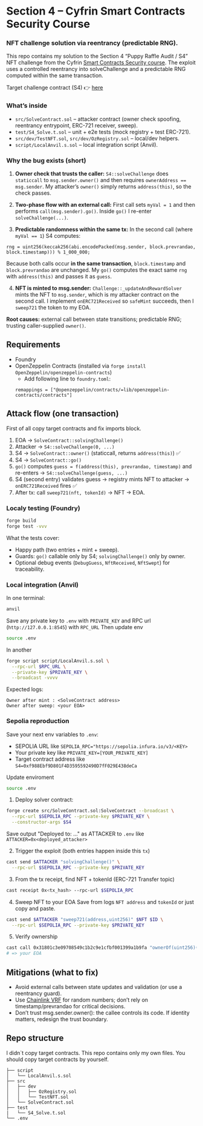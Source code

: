 # Section 4 – Cyfrin Smart Contracts Security Course

### NFT challenge solution via reentrancy (predictable RNG).

This repo contains my solution to the Section 4 “Puppy Raffle Audit / S4” NFT challenge from the Cyfrin <a href='https://updraft.cyfrin.io/courses/security'>Smart Contracts Security course</a>.
The exploit uses a controlled reentrancy into solveChallenge and a predictable RNG computed within the same transaction.

Target challenge contract (S4) 👉 <a href='https://sepolia.etherscan.io/address/0xf988ebf9d801f4d3595592490d7ff029e438deca#code'>here</a>

### What’s inside

- `src/SolveContract.sol` – attacker contract (owner check spoofing, reentrancy entrypoint, ERC-721 receiver, sweep).
- `test/S4_Solve.t.sol` – unit + e2e tests (mock registry + test ERC-721).
- `src/dev/TestNFT.sol`, `src/dev/OzRegistry.sol` – local/dev helpers.
- `script/LocalAnvil.s.sol` – local integration script (Anvil).

### Why the bug exists (short)

1. <b>Owner check that trusts the caller:</b>
`S4::solveChallenge` does `staticcall` to `msg.sender.owner()` and then requires `ownerAddress == msg.sender`.
My attacker’s `owner()` simply returns `address(this)`, so the check passes.

2. <b>Two-phase flow with an external call:</b>
First call sets `myVal = 1` and then performs `call(msg.sender).go()`. Inside `go()` I re-enter `solveChallenge(...)`.

3. <b>Predictable randomness within the same tx:</b>
In the second call (where `myVal == 1`) S4 computes:
```solidity
rng = uint256(keccak256(abi.encodePacked(msg.sender, block.prevrandao, block.timestamp))) % 1_000_000;
```

Because both calls occur <b>in the same transaction</b>, `block.timestamp` and `block.prevrandao` are unchanged.
My `go()` computes the exact same `rng` with `address(this)` and passes it as `guess`.

4. <b>NFT is minted to msg.sender:</b>
`Challenge::_updateAndRewardSolver` mints the NFT to `msg.sender`, which is my attacker contract on the second call.
I implement `onERC721Received` so `safeMint` succeeds, then I `sweep721` the token to my EOA.

<b>Root causes:</b> external call between state transitions; predictable RNG; trusting caller-supplied `owner()`.

## Requirements
- Foundry
- OpenZeppelin Contracts (installed via `forge install OpenZeppelin/openzeppelin-contracts`)
  - Add following line to `foundry.toml`:
  ```
  remappings = ["@openzeppelin/contracts/=lib/openzeppelin-contracts/contracts"]
  ```

## Attack flow (one transaction)
First of all copy target contracts and fix imports block.

1. EOA → `SolveContract::solvingChallenge()`
2. Attacker → `S4::solveChallenge(0, ...)`
3. S4 → `SolveContract::owner()` (staticcall, returns `address(this)`) ✅
4. S4 → `SolveContract::go()`
5. `go()` computes `guess = f(address(this), prevrandao, timestamp)` and re-enters
→ `S4::solveChallenge(guess, ...)`
6. S4 (second entry) validates guess → registry mints NFT to attacker → `onERC721Received` fires ✅
7. After tx: call `sweep721(nft, tokenId)` → NFT → EOA.

### Localy testing (Foundry)

```bash
forge build
forge test -vvv
```

What the tests cover:
- Happy path (two entries + mint + sweep).
- Guards: `go()` callable only by S4; `solvingChallenge()` only by owner.
- Optional debug events (`DebugGuess`, `NftReceived`, `NftSwept`) for traceability.

### Local integration (Anvil)

In one terminal:
```bash
anvil
```
Save any private key to `.env` with `PRIVATE_KEY` and RPC url (`http://127.0.0.1:8545`) with `RPC_URL`
Then update env
```bash
source .env
```

In another
```bash
forge script script/LocalAnvil.s.sol \
  --rpc-url $RPC_URL \
  --private-key $PRIVATE_KEY \
  --broadcast -vvvv
```
Expected logs:
```
Owner after mint : <SolveContract address>
Owner after sweep: <your EOA>
```

### Sepolia reproduction

Save your next env variables to `.env`:
- SEPOLIA URL like `SEPOLIA_RPC="https://sepolia.infura.io/v3/<KEY>`
- Your private key like `PRIVATE_KEY=[YOUR_PRIVATE_KEY]`
- Target contract address like `S4=0xf988Ebf9D801F4D3595592490D7fF029E438deCa`

Update enviroment
  ```bash
  source .env
  ```

1. Deploy solver contract:
  ```bash
  forge create src/SolveContract.sol:SolveContract --broadcast \
    --rpc-url $SEPOLIA_RPC --private-key $PRIVATE_KEY \
    --constructor-args $S4
  ```
Save output "Deployed to: ..." as ATTACKER to `.env` like `ATTACKER=0x<deployed_attacker>`

2. Trigger the exploit (both entries happen inside this `tx`)
```bash
cast send $ATTACKER "solvingChallenge()" \
  --rpc-url $SEPOLIA_RPC --private-key $PRIVATE_KEY
```

3. From the tx receipt, find NFT + tokenId (ERC-721 Transfer topic)
```bash
cast receipt 0x<tx_hash> --rpc-url $SEPOLIA_RPC
```

4. Sweep NFT to your EOA
Save from logs `NFT address` and `tokenId` or just copy and paste.
```bash
cast send $ATTACKER "sweep721(address,uint256)" $NFT $ID \
  --rpc-url $SEPOLIA_RPC --private-key $PRIVATE_KEY
```

5. Verify ownership
```bash
cast call 0x31801c3e09708549c1b2c9e1cfbf001399a1b9fa "ownerOf(uint256)(address)" $ID --rpc-url $SEPOLIA_RPC
# => your EOA
```

## Mitigations (what to fix)

- Avoid external calls between state updates and validation (or use a reentrancy guard).
- Use <a href='https://docs.chain.link/vrf'>Chainlink VRF</a> for random numbers; don’t rely on timestamp/prevrandao for critical decisions.
- Don’t trust msg.sender.owner(): the callee controls its code. If identity matters, redesign the trust boundary.

## Repo structure
I didn`t copy target contracts. This repo contains only my own files. You should copy target contracts by yourself.
```
├── script
│   └── LocalAnvil.s.sol
├── src
│   ├── dev
│   │   ├── OzRegistry.sol
│   │   └── TestNFT.sol
│   └── SolveContract.sol
├── test
|   └── S4_Solve.t.sol
└── .env

```


